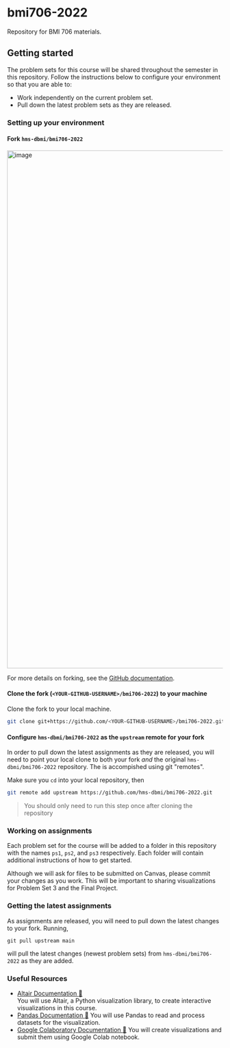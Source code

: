 # bmi706-2022

Repository for BMI 706 materials.


## Getting started

The problem sets for this course will be shared throughout the semester in
this repository. Follow the instructions below to configure your environment
so that you are able to:

- Work independently on the current problem set.
- Pull down the latest problem sets as they are released.

### Setting up your environment

#### Fork `hms-dbmi/bmi706-2022`

<img width="1209" alt="image" src="https://user-images.githubusercontent.com/19774198/159098237-d03f193a-f50a-499d-b3ee-4c336c52bab3.png">

For more details on forking, see the [GitHub documentation](https://docs.github.com/en/get-started/quickstart/fork-a-repo).

#### Clone the fork (`<YOUR-GITHUB-USERNAME>/bmi706-2022`) to your machine

Clone the fork to your local machine.

```bash
git clone git+https://github.com/<YOUR-GITHUB-USERNAME>/bmi706-2022.git
```

#### Configure `hms-dbmi/bmi706-2022` as the `upstream` remote for your fork

In order to pull down the latest assignments as they are released,
you will need to point your local clone to both your fork _and_ the original
`hms-dbmi/bmi706-2022` repository. The is accompished using git "remotes".

Make sure you `cd` into your local repository, then

```bash
git remote add upstream https://github.com/hms-dbmi/bmi706-2022.git
```

> You should only need to run this step once after cloning the repository

### Working on assignments

Each problem set for the course will be added to a folder in this repository
with the names `ps1`, `ps2`, and `ps3` respectively. Each folder will contain
additional instructions of how to get started. 

Although we will ask for files to be submitted on Canvas, please commit your
changes as you work. This will be important to sharing visualizations for Problem
Set 3 and the Final Project.

### Getting the latest assignments

As assignments are released, you will need to pull down the latest changes
to your fork. Running,

```
git pull upstream main
```

will pull the latest changes (newest problem sets) from `hms-dbmi/bmi706-2022`
as they are added.

### Useful Resources
- [Altair Documentation :link:](https://altair-viz.github.io/gallery/index.html)  
  You will use Altair, a Python visualization library, to create interactive visualizations in this course.
- [Pandas Documentation :link:](https://pandas.pydata.org/docs/reference/api/pandas.DataFrame.html)
  You will use Pandas to read and process datasets for the visualization.
- [Google Colaboratory Documentation :link:](https://colab.research.google.com/)
  You will create visualizations and submit them using Google Colab notebook. 
